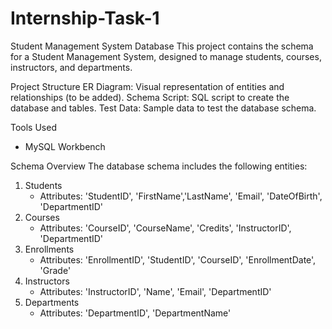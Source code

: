 # Internship-Task-1
Student Management System Database
This project contains the schema for a Student Management System, designed to manage students, courses, instructors, and departments.

Project Structure
ER Diagram: Visual representation of entities and relationships (to be added).
Schema Script: SQL script to create the database and tables.
Test Data: Sample data to test the database schema.

Tools Used
- MySQL Workbench

Schema Overview
The database schema includes the following entities:
1. Students
   - Attributes: 'StudentID', 'FirstName','LastName', 'Email', 'DateOfBirth', 'DepartmentID'
2. Courses
   - Attributes: 'CourseID', 'CourseName', 'Credits', 'InstructorID', 'DepartmentID'
3. Enrollments
   - Attributes: 'EnrollmentID', 'StudentID', 'CourseID', 'EnrollmentDate', 'Grade'
4. Instructors
   - Attributes: 'InstructorID', 'Name', 'Email', 'DepartmentID'
5. Departments
   - Attributes: 'DepartmentID', 'DepartmentName'
